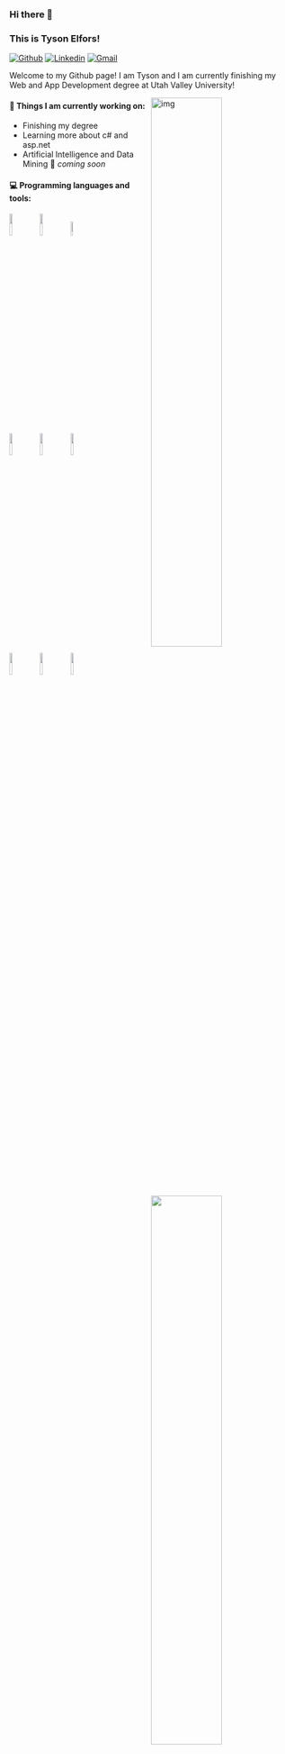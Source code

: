 ### Hi there 👋
### This is Tyson Elfors!

[![Github](https://img.shields.io/badge/-Github-000?style=flat&logo=Github&logoColor=white)](https://github.com/tyelf22)
[![Linkedin](https://img.shields.io/badge/-LinkedIn-blue?style=flat&logo=Linkedin&logoColor=white)](https://www.linkedin.com/in/tysonelfors)
[![Gmail](https://img.shields.io/badge/-Gmail-c14438?style=flat&logo=Gmail&logoColor=white)](mailto:tyelf22@hotmail.com)

Welcome to my Github page! I am Tyson and I am currently finishing my Web and App Development degree at Utah Valley University!  

<img align="right" alt="img" src="https://avatars3.githubusercontent.com/u/42258610?s=460&u=e976a48a2e1d1985b80b1737ce1db105a088d130&v=4" width="50%" height="auto" />


#### 🌱 Things I am currently working on: 
- Finishing my degree
- Learning more about c# and asp.net 
- Artificial Intelligence and Data Mining 🚀 *coming soon*


#### :computer: Programming languages and tools: 
<p>
	<img width="50%" align="right" src="https://github-readme-stats.vercel.app/api?username=tyelf22&show_icons=true&hide_border=true" />

<code><img width="10%" src="https://www.vectorlogo.zone/logos/java/java-ar21.svg"></code>
<code><img width="10%" src="https://www.vectorlogo.zone/logos/python/python-ar21.svg"></code>
<code><img width="8%" src="https://www.vectorlogo.zone/logos/r-project/r-project-icon.svg"></code>
<br />
<code><img width="10%" src="https://www.vectorlogo.zone/logos/pocoo_flask/pocoo_flask-ar21.svg"></code>
<code><img width="10%" src="https://www.vectorlogo.zone/logos/mysql/mysql-ar21.svg"></code>
<code><img width="10%" src="https://www.vectorlogo.zone/logos/mongodb/mongodb-ar21.svg"></code>
<br />
<code><img width="10%" src="https://www.vectorlogo.zone/logos/apache_spark/apache_spark-ar21.svg"></code>
<code><img width="10%" src="https://www.vectorlogo.zone/logos/apache_hadoop/apache_hadoop-ar21.svg"></code>
<code><img width="10%" src="https://www.vectorlogo.zone/logos/git-scm/git-scm-ar21.svg"></code>
</p>
